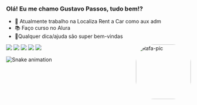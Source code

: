 ### Olá! Eu me chamo Gustavo Passos, tudo bem!?


- 🚗 Atualmente trabalho na Localiza Rent a Car como aux adm
- 📚 Faço curso no Alura
- 🤔Qualquer dica/ajuda são super bem-vindas


<div>
  <img align="right" alt="Rafa-pic" height="150" style="border-radius:50px;" src="https://discord.com/channels/@me/802869070575828992/967624440055750707">
</div>

<div> 
  <a href="https://instagram.com/gustavopassosgp" target="_blank"><img src="https://img.shields.io/badge/-Instagram-%23E4405F?style=for-the-badge&logo=instagram&logoColor=white" target="_blank"></a>
 	<a href="https://www.twitch.tv/rafaballerinii" target="_blank"><img src="https://img.shields.io/badge/Twitch-9146FF?style=for-the-badge&logo=twitch&logoColor=white" target="_blank"></a>
<a href="https://discord.gg/DmyUt96tTN" target="_blank"><img src="https://img.shields.io/badge/Discord-7289DA?style=for-the-badge&logo=discord&logoColor=white" target="_blank"></a>   <a href = "mailto:contatorafaballerini@gmail.com"><img src="https://img.shields.io/badge/-Gmail-%23333?style=for-the-badge&logo=gmail&logoColor=white" target="_blank"></a>
 <a href="https://www.linkedin.com/in/gustavo-passos-38450b207" target="_blank"><img src="https://img.shields.io/badge/-LinkedIn-%230077B5?style=for-the-badge&logo=linkedin&logoColor=white" target="_blank"></a> 
  
  
 ![Snake animation](https://github.com/gustavopassosgp/blob/output/github-contribution-grid-snake.svg) 
</div>
